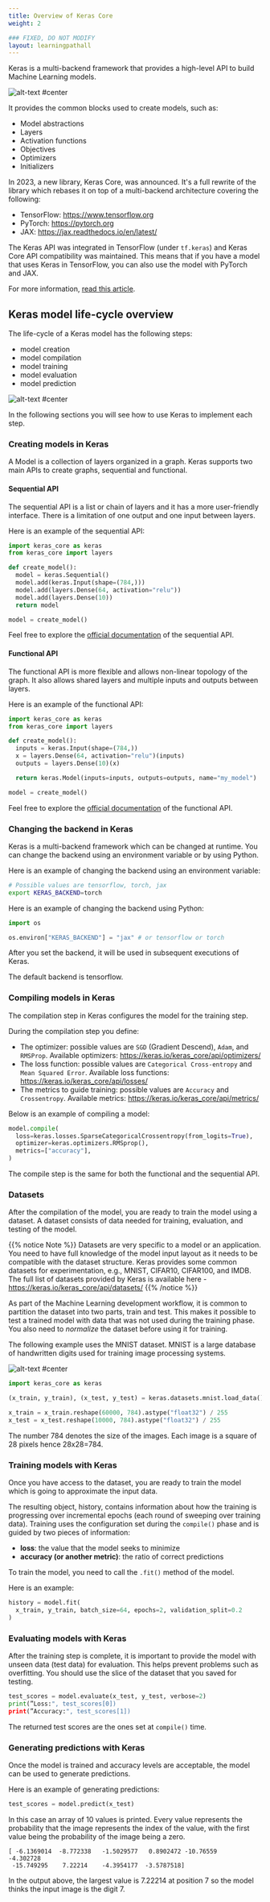 ```yaml
---
title: Overview of Keras Core
weight: 2

### FIXED, DO NOT MODIFY
layout: learningpathall
---
```


Keras is a multi-backend framework that provides a high-level API to build
Machine Learning models.

![alt-text #center](images/keras-logo.png "Keras Logo")

It provides the common blocks used to create models, such as:
* Model abstractions
* Layers
* Activation functions
* Objectives
* Optimizers
* Initializers

In 2023, a new library, Keras Core, was announced. It's a full rewrite of the library which rebases it on top of a
multi-backend architecture covering the following:

* TensorFlow: https://www.tensorflow.org
* PyTorch: https://pytorch.org
* JAX: https://jax.readthedocs.io/en/latest/

The Keras API was integrated in TensorFlow (under `tf.keras`) and Keras Core
API compatibility was maintained. This means that if you have a model that uses
Keras in TensorFlow, you can also use the model with PyTorch and JAX.

For more information, [read this article](https://keras.io/keras_core/announcement/).

## Keras model life-cycle overview

The life-cycle of a Keras model has the following steps:
* model creation
* model compilation
* model training
* model evaluation
* model prediction

![alt-text #center](images/keras-life-cycle.png "Keras model life-cycle overview")

In the following sections you will see how to use Keras to implement each step.

### Creating models in Keras

A Model is a collection of layers organized in a graph. Keras supports two
main APIs to create graphs, sequential and functional.

#### Sequential API

The sequential API is a list or chain of layers and it has a more user-friendly
interface. There is a limitation of one output and one input between layers.

Here is an example of the sequential API:

```python
import keras_core as keras
from keras_core import layers

def create_model():
  model = keras.Sequential()
  model.add(keras.Input(shape=(784,)))
  model.add(layers.Dense(64, activation="relu"))
  model.add(layers.Dense(10))
  return model

model = create_model()
```

Feel free to explore the [official documentation](https://keras.io/guides/sequential_model/) of the sequential API.

#### Functional API

The functional API is more flexible and allows non-linear
topology of the graph. It also allows shared layers and
multiple inputs and outputs between layers.

Here is an example of the functional API:

```python
import keras_core as keras
from keras_core import layers

def create_model():
  inputs = keras.Input(shape=(784,))
  x = layers.Dense(64, activation="relu")(inputs)
  outputs = layers.Dense(10)(x)

  return keras.Model(inputs=inputs, outputs=outputs, name="my_model")

model = create_model()
```

Feel free to explore the [official documentation](https://keras.io/guides/functional_api/) of the functional API.

### Changing the backend in Keras

Keras is a multi-backend framework which can be changed at runtime. You
can change the backend using an environment variable or by using Python.

Here is an example of changing the backend using an environment variable:

```bash
# Possible values are tensorflow, torch, jax
export KERAS_BACKEND=torch
```

Here is an example of changing the backend using Python:

```python
import os

os.environ["KERAS_BACKEND"] = "jax" # or tensorflow or torch
```

After you set the backend, it will be used in subsequent executions of Keras. 

The default backend is tensorflow.


### Compiling models in Keras

The compilation step in Keras configures the model for the training step.

During the compilation step you define:
* The optimizer: possible values are `SGD` (Gradient Descend), `Adam`, and `RMSProp`. Available optimizers: https://keras.io/keras_core/api/optimizers/
* The loss function: possible values are `Categorical Cross-entropy` and `Mean Squared Error`. Available loss functions: https://keras.io/keras_core/api/losses/
* The metrics to guide training: possible values are `Accuracy` and `Crossentropy`. Available metrics: https://keras.io/keras_core/api/metrics/

Below is an example of compiling a model:

```python
model.compile(
  loss=keras.losses.SparseCategoricalCrossentropy(from_logits=True),
  optimizer=keras.optimizers.RMSprop(),
  metrics=["accuracy"],
)
```

The compile step is the same for both the functional and the sequential API.

### Datasets

After the compilation of the model, you are ready to train the model using a dataset. 
A dataset consists of data needed for training, evaluation, and testing of the model.

{{% notice Note %}}
Datasets are very specific to a model or an application. You need to have full
knowledge of the model input layout as it needs to be compatible with the
dataset structure. Keras provides some common datasets for experimentation, e.g., MNIST, CIFAR10, CIFAR100, and IMDB. The full list of datasets provided by Keras is available here - https://keras.io/keras_core/api/datasets/ 
{{% /notice %}}

As part of the Machine Learning development workflow, it is common to partition the dataset
into two parts, train and test. This makes it possible to test a trained model with data that was not used
during the training phase.
You also need to *normalize* the dataset before using it for training.

The following example uses the MNIST dataset. MNIST is a large
database of handwritten digits used for training image
processing systems.

![alt-text #center](images/mnist.png "Sample images from MNIST test dataset")

```python
import keras_core as keras

(x_train, y_train), (x_test, y_test) = keras.datasets.mnist.load_data()

x_train = x_train.reshape(60000, 784).astype("float32") / 255
x_test = x_test.reshape(10000, 784).astype("float32") / 255
```

The number 784 denotes the size of the images. Each image is a square of 28 pixels
hence 28x28=784.

### Training models with Keras

Once you have access to the dataset, you are ready to train the model which
is going to approximate the input data.

The resulting object, history, contains information about how the training is progressing over
incremental epochs (each round of sweeping over training data). 
Training uses the configuration set during the `compile()` phase and 
is guided by two pieces of information:
* **loss**: the value that the model seeks to minimize
* **accuracy (or another metric)**: the ratio of correct predictions

To train the model, you need to call the `.fit()` method of the model. 

Here is an example:

```python
history = model.fit(
  x_train, y_train, batch_size=64, epochs=2, validation_split=0.2
)
```

### Evaluating models with Keras

After the training step is complete, it is important to provide the model with unseen data (test data)
for evaluation. This helps prevent problems such as overfitting.
You should use the slice of the dataset that you saved for testing.

```python
test_scores = model.evaluate(x_test, y_test, verbose=2)
print(”Loss:", test_scores[0])
print(”Accuracy:", test_scores[1])
```

The returned test scores are the ones set at `compile()` time.

### Generating predictions with Keras

Once the model is trained and accuracy levels are acceptable, the model can be
used to generate predictions.

Here is an example of generating predictions:

```python
test_scores = model.predict(x_test)
```

In this case an array of 10 values is printed. Every value represents the probability that the image represents the index of the value, with the first value being the probability of the image being a zero.


```output
[ -6.1369014  -8.772338   -1.5029577   0.8902472 -10.76559    -4.302728
 -15.749295    7.22214    -4.3954177  -3.5787518]
```

In the output above, the largest value is 7.22214 at position 7 so the model
thinks the input image is the digit 7.
